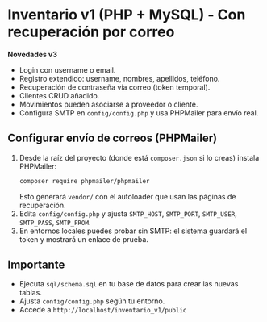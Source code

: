# Inventario v1 (PHP + MySQL) - Con recuperación por correo

**Novedades v3**
- Login con username o email.
- Registro extendido: username, nombres, apellidos, teléfono.
- Recuperación de contraseña vía correo (token temporal).
- Clientes CRUD añadido.
- Movimientos pueden asociarse a proveedor o cliente.
- Configura SMTP en `config/config.php` y usa PHPMailer para envío real.

## Configurar envío de correos (PHPMailer)
1. Desde la raíz del proyecto (donde está `composer.json` si lo creas) instala PHPMailer:
   ```bash
   composer require phpmailer/phpmailer
   ```
   Esto generará `vendor/` con el autoloader que usan las páginas de recuperación.
2. Edita `config/config.php` y ajusta `SMTP_HOST`, `SMTP_PORT`, `SMTP_USER`, `SMTP_PASS`, `SMTP_FROM`.
3. En entornos locales puedes probar sin SMTP: el sistema guardará el token y mostrará un enlace de prueba.

## Importante
- Ejecuta `sql/schema.sql` en tu base de datos para crear las nuevas tablas.
- Ajusta `config/config.php` según tu entorno.
- Accede a `http://localhost/inventario_v1/public`
